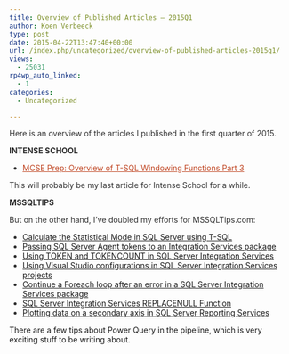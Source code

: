 ```yaml
---
title: Overview of Published Articles – 2015Q1
author: Koen Verbeeck
type: post
date: 2015-04-22T13:47:40+00:00
url: /index.php/uncategorized/overview-of-published-articles-2015q1/
views:
  - 25031
rp4wp_auto_linked:
  - 1
categories:
  - Uncategorized

---
```

<p style="color: #2f2f2f">
  Here is an overview of the articles I published in the first quarter of 2015.
</p>

<p style="color: #2f2f2f">
  <strong>INTENSE SCHOOL</strong>
</p>

<ul style="color: #2f2f2f">
  <li>
    <a style="color: #c04623" href="http://resources.intenseschool.com/mcse-prep-overview-of-t-sql-windowing-functions-part-3/">MCSE Prep: Overview of T-SQL Windowing Functions Part 3</a>
  </li>
</ul>

<p style="color: #2f2f2f">
  This will probably be my last article for Intense School for a while.
</p>

<p style="color: #2f2f2f">
  <strong>MSSQLTIPS</strong>
</p>

<p style="color: #2f2f2f">
  But on the other hand, I&#8217;ve doubled my efforts for MSSQLTips.com:
</p>

<ul style="color: #2f2f2f">
  <li>
    <a href="http://www.mssqltips.com/sqlservertip/3543/calculate-the-statistical-mode-in-sql-server-using-tsql/">Calculate the Statistical Mode in SQL Server using T-SQL</a>
  </li>
  <li>
    <a href="http://www.mssqltips.com/sqlservertip/3553/passing-sql-server-agent-tokens-to-an-integration-services-package/">Passing SQL Server Agent tokens to an Integration Services package</a>
  </li>
  <li>
    <a href="http://www.mssqltips.com/sqlservertip/3510/using-token-and-tokencount-in-sql-server-integration-services/">Using TOKEN and TOKENCOUNT in SQL Server Integration Services</a>
  </li>
  <li>
    <a href="http://www.mssqltips.com/sqlservertip/3513/using-visual-studio-configurations-in-sql-server-integration-services-projects/">Using Visual Studio configurations in SQL Server Integration Services projects</a>
  </li>
  <li>
    <a href="http://www.mssqltips.com/sqlservertip/3575/continue-a-foreach-loop-after-an-error-in-a-sql-server-integration-services-package/">Continue a Foreach loop after an error in a SQL Server Integration Services package</a>
  </li>
  <li>
    <a href="http://www.mssqltips.com/sqlservertip/3488/sql-server-integration-services-replacenull-function/">SQL Server Integration Services REPLACENULL Function</a>
  </li>
  <li>
    <a href="http://www.mssqltips.com/sqlservertip/3465/plotting-data-on-a-secondary-axis-in-sql-server-reporting-services/">Plotting data on a secondary axis in SQL Server Reporting Services</a>
  </li>
</ul>

There are a few tips about Power Query in the pipeline, which is very exciting stuff to be writing about.